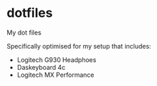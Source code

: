 # dotfiles
My dot files

Specifically optimised for my setup that includes:

* Logitech G930 Headphoes
* Daskeyboard 4c
* Logitech MX Performance
